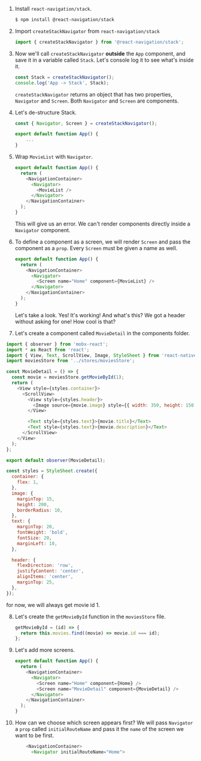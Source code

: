 1. Install `react-navigation/stack`.

   ```bash
   $ npm install @react-navigation/stack
   ```

2. Import `createStackNavigator` from `react-navigation/stack`

   ```javascript
   import { createStackNavigator } from '@react-navigation/stack';
   ```

3. Now we'll call `createStackNavigator` **outside** the `App` component, and save it in a variable called `Stack`. Let's console log it to see what's inside it.

   ```javascript
   const Stack = createStackNavigator();
   console.log('App -> Stack', Stack);
   ```

   `createStackNavigator` returns an object that has two properties, `Navigator` and `Screen`. Both `Navigator` and `Screen` are components.

4. Let's de-structure Stack.

   ```javascript
   const { Navigator, Screen } = createStackNavigator();

   export default function App() {
       ...
   }
   ```

5. Wrap `MovieList` with `Navigator`.

   ```javascript
   export default function App() {
     return (
       <NavigationContainer>
         <Navigator>
           <MovieList />
         </Navigator>
       </NavigationContainer>
     );
   }
   ```

   This will give us an error. We can't render components directly inside a `Navigator` component.

6. To define a component as a screen, we will render `Screen` and pass the component as a `prop`. Every `Screen` must be given a name as well.

   ```javascript
   export default function App() {
     return (
       <NavigationContainer>
         <Navigator>
           <Screen name="Home" component={MovieList} />
         </Navigator>
       </NavigationContainer>
     );
   }
   ```

   Let's take a look. Yes! It's working! And what's this? We got a header without asking for one! How cool is that?

7. Let's create a component called `MovieDetail` in the components folder.

```js
import { observer } from 'mobx-react';
import * as React from 'react';
import { View, Text, ScrollView, Image, StyleSheet } from 'react-native';
import moviesStore from '../stores/moviesStore';

const MovieDetail = () => {
  const movie = moviesStore.getMovieById(1);
  return (
    <View style={styles.container}>
      <ScrollView>
        <View style={styles.header}>
          <Image source={movie.image} style={{ width: 350, height: 150 }} />
        </View>

        <Text style={styles.text}>{movie.title}</Text>
        <Text style={styles.text}>{movie.description}</Text>
      </ScrollView>
    </View>
  );
};

export default observer(MovieDetail);

const styles = StyleSheet.create({
  container: {
    flex: 1,
  },
  image: {
    marginTop: 15,
    height: 200,
    borderRadius: 10,
  },
  text: {
    marginTop: 20,
    fontWeight: 'bold',
    fontSize: 20,
    marginLeft: 10,
  },

  header: {
    flexDirection: 'row',
    justifyContent: 'center',
    alignItems: 'center',
    marginTop: 25,
  },
});
```

for now, we will always get movie id 1.

8. Let's create the `getMovieById` function in the `moviesStore` file.

   ```js
   getMovieById = (id) => {
     return this.movies.find((movie) => movie.id === id);
   };
   ```

9. Let's add more screens.

   ```javascript
   export default function App() {
     return (
       <NavigationContainer>
         <Navigator>
           <Screen name="Home" component={Home} />
           <Screen name="MovieDetail" component={MovieDetail} />
         </Navigator>
       </NavigationContainer>
     );
   }
   ```

10. How can we choose which screen appears first? We will pass `Navigator` a `prop` called `initialRouteName` and pass it the `name` of the screen we want to be first.

    ```javascript
        <NavigationContainer>
          <Navigator initialRouteName="Home">
    ```
